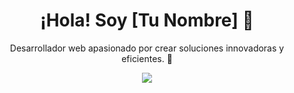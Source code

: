<!-- Encabezado principal -->
<h1 align="center">¡Hola! Soy [Tu Nombre] 👋</h1>

<!-- Descripción breve -->
<p align="center">
  Desarrollador web apasionado por crear soluciones innovadoras y eficientes. 🚀
</p>

<!-- Lenguajes -->
<p align="center">
  <a href="https://skillicons.dev">
    <img src="https://skillicons.dev/icons?i=git,js,docker,c,vim" />
  </a>
</p>

